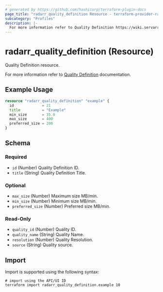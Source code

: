 ```yaml
---
# generated by https://github.com/hashicorp/terraform-plugin-docs
page_title: "radarr_quality_definition Resource - terraform-provider-radarr"
subcategory: "Profiles"
description: |-
  For more information refer to Quality Definition https://wiki.servarr.com/radarr/settings#quality-1 documentation.
---
```


# radarr_quality_definition (Resource)

<!-- subcategory:Profiles -->Quality Definition resource.
For more information refer to [Quality Definition](https://wiki.servarr.com/radarr/settings#quality-1) documentation.

## Example Usage

```terraform
resource "radarr_quality_definition" "example" {
  id             = 21
  title          = "Example"
  min_size       = 35.0
  max_size       = 400
  preferred_size = 200
}
```

<!-- schema generated by tfplugindocs -->
## Schema

### Required

- `id` (Number) Quality Definition ID.
- `title` (String) Quality Definition Title.

### Optional

- `max_size` (Number) Maximum size MB/min.
- `min_size` (Number) Minimum size MB/min.
- `preferred_size` (Number) Preferred size MB/min.

### Read-Only

- `quality_id` (Number) Quality ID.
- `quality_name` (String) Quality Name.
- `resolution` (Number) Quality Resolution.
- `source` (String) Quality source.

## Import

Import is supported using the following syntax:

```shell
# import using the API/UI ID
terraform import radarr_quality_definition.example 10
```
